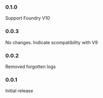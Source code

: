 ### 0.1.0
Support Foundry V10

### 0.0.3
No changes. Indicate scompatibility with V9

### 0.0.2
Removed forgotten logs

### 0.0.1
Initial release